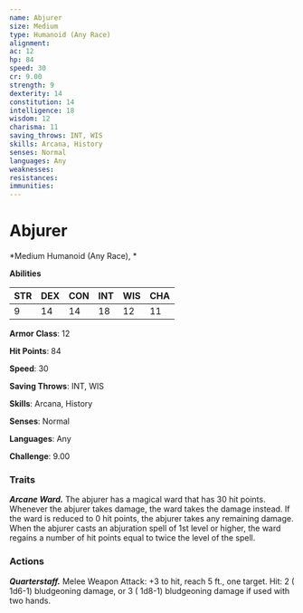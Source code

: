 ```yaml
---
name: Abjurer
size: Medium
type: Humanoid (Any Race)
alignment: 
ac: 12
hp: 84
speed: 30
cr: 9.00
strength: 9
dexterity: 14
constitution: 14
intelligence: 18
wisdom: 12
charisma: 11
saving_throws: INT, WIS
skills: Arcana, History
senses: Normal
languages: Any
weaknesses:
resistances:
immunities:
---
```


# Abjurer

*Medium Humanoid (Any Race), *

**Abilities**

| STR | DEX | CON | INT | WIS | CHA |
| --- | --- | --- | --- | --- | --- |
| 9 | 14 | 14 | 18 | 12 | 11 |

**Armor Class**: 12

**Hit Points**: 84

**Speed**: 30

**Saving Throws**: INT, WIS

**Skills**: Arcana, History

**Senses**: Normal

**Languages**: Any

**Challenge**: 9.00


### Traits
***Arcane Ward.*** The abjurer has a magical ward that has 30 hit points. Whenever the abjurer takes damage, the ward takes the damage instead. If the ward is reduced to 0 hit points, the abjurer takes any remaining damage. When the abjurer casts an abjuration spell of 1st level or higher, the ward regains a number of hit points equal to twice the level of the spell.


### Actions
***Quarterstaff.*** Melee Weapon Attack:  +3 to hit, reach 5 ft., one target. Hit: 2 ( 1d6-1) bludgeoning damage, or 3 ( 1d8-1) bludgeoning damage if used with two hands.

